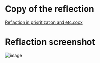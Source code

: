# Copy of the reflection
[Reflaction in prioritization and etc.docx](https://github.com/user-attachments/files/19411718/Reflaction.in.prioritization.and.etc.docx)

# Reflaction screenshot
![image](https://github.com/user-attachments/assets/81cfdf48-1a5e-43c8-98fe-6f973e20b9ca)

